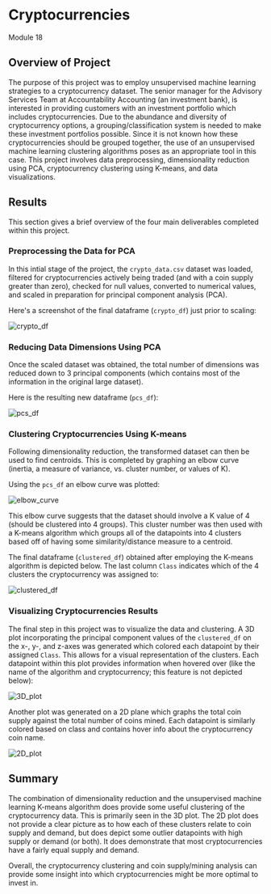 # Cryptocurrencies
Module 18

## Overview of Project
The purpose of this project was to employ unsupervised machine learning strategies to a cryptocurrency dataset. The senior manager for the Advisory Services Team at Accountability Accounting (an investment bank), is interested in providing customers with an investment portfolio which includes cryptocurrencies. Due to the abundance and diversity of cryptocurrency options, a grouping/classification system is needed to make these investment portfolios possible. Since it is not known how these cryptocurrencies should be grouped together, the use of an unsupervised machine learning clustering algorithms poses as an appropriate tool in this case. This project involves data preprocessing, dimensionality reduction using PCA, cryptocurrency clustering using K-means, and data visualizations.

## Results
This section gives a brief overview of the four main deliverables completed within this project.

### Preprocessing the Data for PCA
In this intial stage of the project, the `crypto_data.csv` dataset was loaded, filtered for cryptocurrencies actively being traded (and with a coin supply greater than zero), checked for null values, converted to numerical values, and scaled in preparation for principal component analysis (PCA).

Here's a screenshot of the final dataframe (`crypto_df`) just prior to scaling:

![crypto_df](https://user-images.githubusercontent.com/107309793/196316697-89ca841d-9645-4b92-9c80-433445cc79db.png)

### Reducing Data Dimensions Using PCA
Once the scaled dataset was obtained, the total number of dimensions was reduced down to 3 principal components (which contains most of the information in the original large dataset).

Here is the resulting new dataframe (`pcs_df`):

![pcs_df](https://user-images.githubusercontent.com/107309793/196317613-4b628f20-157c-4cf8-8cbe-2ca754ac1433.png)

### Clustering Cryptocurrencies Using K-means
Following dimensionality reduction, the transformed dataset can then be used to find centroids. This is completed by graphing an elbow curve (inertia, a measure of variance, vs. cluster number, or values of K).

Using the `pcs_df` an elbow curve was plotted:

![elbow_curve](https://user-images.githubusercontent.com/107309793/196318314-070266e8-245f-4d90-8470-197b89ff4e58.png)

This elbow curve suggests that the dataset should involve a K value of 4 (should be clustered into 4 groups). This cluster number was then used with a K-means algorithm which groups all of the datapoints into 4 clusters based off of having some similarity/distance measure to a centroid.

The final dataframe (`clustered_df`) obtained after employing the K-means algorithm is depicted below. The last column `Class` indicates which of the 4 clusters the cryptocurrency was assigned to:

![clustered_df](https://user-images.githubusercontent.com/107309793/196318973-9b35039f-573e-485f-ad2a-36527ae19319.png)

### Visualizing Cryptocurrencies Results
The final step in this project was to visualize the data and clustering. A 3D plot incorporating the principal component values of the `clustered_df` on the x-, y-, and z-axes was generated which colored each datapoint by their assigned `Class`. This allows for a visual representation of the clusters. Each datapoint within this plot provides information when hovered over (like the name of the algorithm and cryptocurrency; this feature is not depicted below):

![3D_plot](https://user-images.githubusercontent.com/107309793/196319963-2d0c26d2-12c9-464e-b040-028697a03258.png)

Another plot was generated on a 2D plane which graphs the total coin supply against the total number of coins mined. Each datapoint is similarly colored based on class and contains hover info about the cryptocurrency coin name.

![2D_plot](https://user-images.githubusercontent.com/107309793/196320258-aad1be9f-1b3f-4684-9136-3a3e93c5e96a.png)

## Summary
The combination of dimensionality reduction and the unsupervised machine learning K-means algorithm does provide some useful clustering of the cryptocurrency data. This is primarily seen in the 3D plot. The 2D plot does not provide a clear picture as to how each of these clusters relate to coin supply and demand, but does depict some outlier datapoints with high supply or demand (or both). It does demonstrate that most cryptocurrencies have a fairly equal supply and demand.

Overall, the cryptocurrency clustering and coin supply/mining analysis can provide some insight into which cryptocurrencies might be more optimal to invest in.
